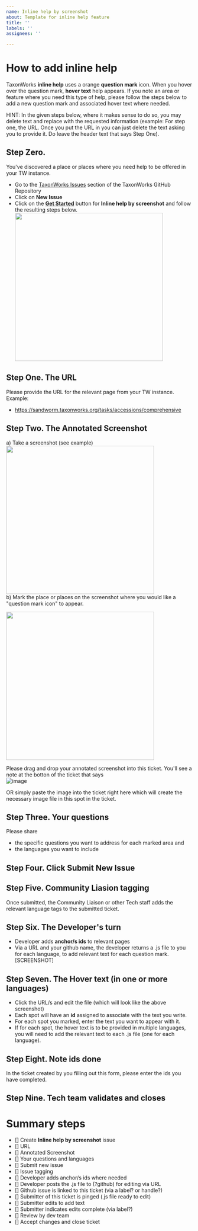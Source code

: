 ```yaml
---
name: Inline help by screenshot
about: Template for inline help feature
title: ''
labels: ''
assignees: ''

---
```


# How to add inline help

TaxonWorks **inline help** uses a orange **question mark** icon. When you hover over the question mark, **hover text** help appears. If you note an area or feature where you need this type of help, please follow the steps below to add a new question mark and associated hover text where needed.

HINT: In the given steps below, where it makes sense to do so, you may delete text and replace with the requested information (example: For step one, the URL. Once you put the URL in you can just delete the text asking you to provide it. Do leave the header text that says Step One).

## Step Zero.
You've discovered a place or places where you need help to be offered in your TW instance. 
  - Go to the [TaxonWorks Issues](https://github.com/SpeciesFileGroup/taxonworks_doc/issues) section of the TaxonWorks GitHub Repository
  - Click on **New Issue**
  - Click on the **[Get Started](https://github.com/SpeciesFileGroup/taxonworks_doc/issues/new?assignees=&labels=&template=inlinehelp.md&title=)** button for **Inline help by screenshot** and follow the resulting steps below.  
    <img src="https://user-images.githubusercontent.com/2990155/115447410-1a3dc700-a1de-11eb-9ba4-98423304f3a7.png" width=400px>

## Step One. The URL
Please provide the URL for the relevant page from your TW instance. Example:  
  - https://sandworm.taxonworks.org/tasks/accessions/comprehensive  
## Step Two. The Annotated Screenshot
a) Take a screenshot (see example)  
<img src="https://user-images.githubusercontent.com/2990155/115445653-c16d2f00-a1db-11eb-8686-b9dd6d7221b6.png" width="400px">  
b) Mark the place or places on the screenshot where you would like a "question mark icon" to appear.  

<img src="https://user-images.githubusercontent.com/2990155/115445912-16a94080-a1dc-11eb-8da2-10562d41c2bd.png" width="400px">  

Please drag and drop your annotated screenshot into this ticket. You'll see a note at the botton of the ticket that says  
![image](https://user-images.githubusercontent.com/2990155/115448430-50c81180-a1df-11eb-999a-a75d74d52d96.png)  

OR simply paste the image into the ticket right here which will create the necessary image file in this spot in the ticket.  

## Step Three. Your questions
Please share
  - the specific questions you want to address for each marked area and 
  - the languages you want to include

## Step Four. Click **Submit New Issue**

## Step Five. Community Liasion tagging
Once submitted, the Community Liaison or other Tech staff adds the relevant language tags to the submitted ticket.

## Step Six. The Developer's turn
  - Developer adds **anchor/s ids** to relevant pages
  - Via a URL and your github name, the developer returns a .js file to you for each language, to add relevant text for each question mark.
[SCREENSHOT]

## Step Seven. The Hover text (in one or more languages)
  - Click the URL/s and edit the file (which will look like the above screenshot)
  - Each spot will have an **id** assigned to associate with the text you write.
  - For each spot you marked, enter the text you want to appear with it.
  - If for each spot, the hover text is to be provided in multiple languages, you will need to add the relevant text to each .js file (one for each language).

## Step Eight. Note ids done
In the ticket created by you filling out this form, please enter the ids you have completed.

## Step Nine. Tech team validates and closes

# Summary steps
- [] Create **Inline help by screenshot** issue
- [] URL
- [] Annotated Screenshot
- [] Your questions and languages
- [] Submit new issue
- [] Issue tagging
- [] Developer adds anchor/s ids where needed
- [] Developer posts the .js file to (?github) for editing via URL
- [] Github issue is linked to this ticket (via a label? or handle?)
- [] Submitter of this ticket is pinged (.js file ready to edit)
- [] Submitter edits to add text
- [] Submitter indicates edits complete (via label?)
- [] Review by dev team
- [] Accept changes and close ticket

